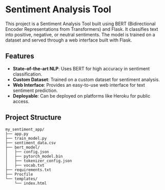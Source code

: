 # Sentiment Analysis Tool

This project is a Sentiment Analysis Tool built using BERT (Bidirectional Encoder Representations from Transformers) and Flask. It classifies text into positive, negative, or neutral sentiments. The model is trained on a dataset and served through a web interface built with Flask.

## Features

- **State-of-the-art NLP**: Uses BERT for high accuracy in sentiment classification.
- **Custom Dataset**: Trained on a custom dataset for sentiment analysis.
- **Web Interface**: Provides an easy-to-use web interface for text sentiment prediction.
- **Deployable**: Can be deployed on platforms like Heroku for public access.

## Project Structure

```plaintext
my_sentiment_app/
├── app.py
├── train_model.py
├── sentiment_data.csv
├── bert_model/
│   ├── config.json
│   ├── pytorch_model.bin
│   ├── tokenizer_config.json
│   ├── vocab.txt
├── requirements.txt
├── Procfile
└── templates/
    └── index.html
```
